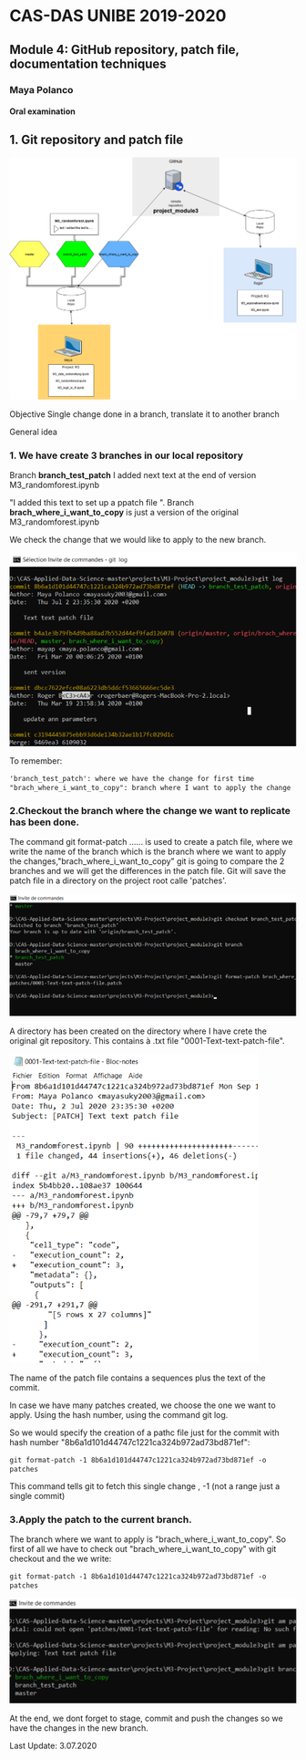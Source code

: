 # CAS-DAS UNIBE 2019-2020
## Module 4: GitHub repository, patch file, documentation techniques

### Maya Polanco

#### Oral examination


## 1. Git repository and patch file

![](images/fig1.png?raw=true)

Objective
Single change done in a branch, translate it to another branch

General idea
### 1. We have create 3 branches in our local repository 
Branch **branch_test_patch** I added next text at the end of version M3_randomforest.ipynb

"I added this text to set up a ppatch file ".
Branch **brach_where_i_want_to_copy** is just a version of the original  M3_randomforest.ipynb

We check the change that we would like to apply to the new branch.


![](images/fig2.png?raw=true)

To remember: 
```
'branch_test_patch': where we have the change for first time
"brach_where_i_want_to_copy": branch where I want to apply the change

``` 
### 2.Checkout the branch where the change we want to replicate has been done. 
The command git format-patch ...... is used to create a patch file, where we write the name of the branch which is the branch where we want to apply the changes,"brach_where_i_want_to_copy" git is going to compare the 2 branches and we will get the differences in the patch file. Git will save the patch file in a directory on the project root calle 'patches'.

![](images/fig3.png?raw=true)

A directory has been created on the directory where I have crete the original git repository. This contains à .txt file "0001-Text-text-patch-file".

![](images/fig4.png?raw=true)


The name of the patch file contains a sequences plus the text of the commit.

In case we have many patches created, we choose the one we want to apply. Using the hash number, using the command git log.

So we would specify the creation of a pathc file just for the commit with hash number "8b6a1d101d44747c1221ca324b972ad73bd871ef":

```
git format-patch -1 8b6a1d101d44747c1221ca324b972ad73bd871ef -o patches
```
This command tells git to fetch this single change , -1 (not a range just a single commit)

### 3.Apply the patch to the current branch.

The branch where we want to apply is "brach_where_i_want_to_copy".
So first of all we have to check out "brach_where_i_want_to_copy" with git checkout and the we write:

```
git format-patch -1 8b6a1d101d44747c1221ca324b972ad73bd871ef -o patches
```


![](images/fig5.png?raw=true)


At the end, we dont forget to stage, commit and push the changes so we have the changes in the new branch.



Last Update: 3.07.2020

